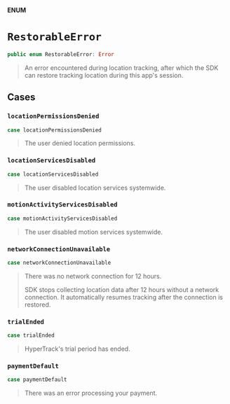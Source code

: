 **ENUM**

# `RestorableError`

```swift
public enum RestorableError: Error
```

> An error encountered during location tracking, after which the SDK can
> restore tracking location during this app's session.

## Cases
### `locationPermissionsDenied`

```swift
case locationPermissionsDenied
```

> The user denied location permissions.

### `locationServicesDisabled`

```swift
case locationServicesDisabled
```

> The user disabled location services systemwide.

### `motionActivityServicesDisabled`

```swift
case motionActivityServicesDisabled
```

> The user disabled motion services systemwide.

### `networkConnectionUnavailable`

```swift
case networkConnectionUnavailable
```

> There was no network connection for 12 hours.
>
> SDK stops collecting location data after 12 hours without a network
> connection. It automatically resumes tracking after the connection is
> restored.

### `trialEnded`

```swift
case trialEnded
```

> HyperTrack's trial period has ended.

### `paymentDefault`

```swift
case paymentDefault
```

> There was an error processing your payment.

